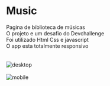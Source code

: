 # Music
Pagina de biblioteca de músicas <br>
O projeto e um desafio do Devchallenge<br>
Foi utilizado Html Css e javascript<br>
O app esta totalmente responsivo<br>
<br><br>
![desktop](https://user-images.githubusercontent.com/78445566/148001316-e8aa129f-f5c4-438c-880f-b6a71d9d1d2d.png)
<br><br>
![mobile](https://user-images.githubusercontent.com/78445566/148001200-702b450c-e423-476c-b8a6-bc60eeaf9779.png)
